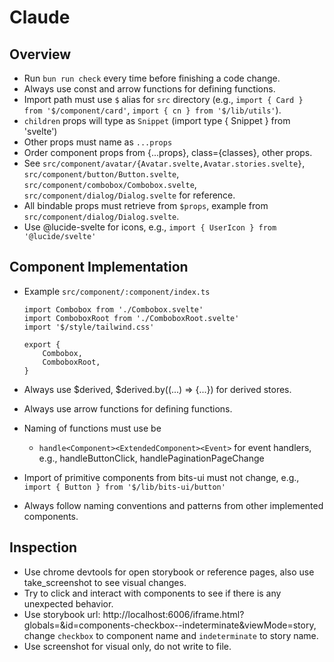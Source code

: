 # Claude

## Overview

- Run `bun run check` every time before finishing a code change.
- Always use const and arrow functions for defining functions.
- Import path must use `$` alias for `src` directory (e.g., `import { Card } from '$/component/card'`, `import { cn } from '$/lib/utils'`).
- `children` props will type as `Snippet` (import type { Snippet } from 'svelte')
- Other props must name as `...props`
- Order component props from {...props}, class={classes}, other props.
- See `src/component/avatar/{Avatar.svelte,Avatar.stories.svelte}`, `src/component/button/Button.svelte`, `src/component/combobox/Combobox.svelte`, `src/component/dialog/Dialog.svelte` for reference.
- All bindable props must retrieve from `$props`, example from `src/component/dialog/Dialog.svelte`.
- Use @lucide-svelte for icons, e.g., `import { UserIcon } from '@lucide/svelte'`

## Component Implementation

- Example `src/component/:component/index.ts`

    ```
    import Combobox from './Combobox.svelte'
    import ComboboxRoot from './ComboboxRoot.svelte'
    import '$/style/tailwind.css'

    export {
        Combobox,
        ComboboxRoot,
    }
    ```

- Always use $derived, $derived.by((...) => {...}) for derived stores.
- Always use arrow functions for defining functions.
- Naming of functions must use be
    - `handle<Component><ExtendedComponent><Event>` for event handlers, e.g., handleButtonClick, handlePaginationPageChange
- Import of primitive components from bits-ui must not change, e.g., `import { Button } from '$/lib/bits-ui/button'`
- Always follow naming conventions and patterns from other implemented components.

## Inspection

- Use chrome devtools for open storybook or reference pages, also use take_screenshot to see visual changes.
- Try to click and interact with components to see if there is any unexpected behavior.
- Use storybook url: http://localhost:6006/iframe.html?globals=&id=components-checkbox--indeterminate&viewMode=story,
  change `checkbox` to component name and `indeterminate` to story name.
- Use screenshot for visual only, do not write to file.
